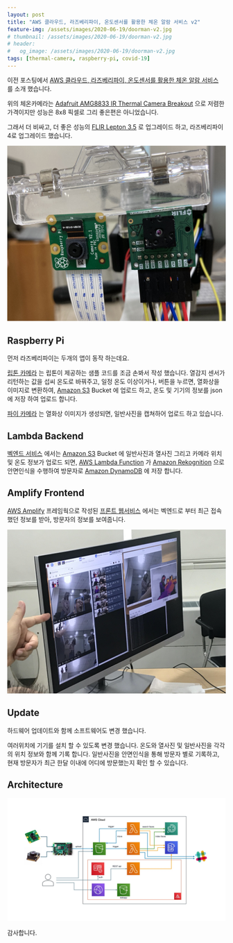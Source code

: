 ```yaml
---
layout: post
title: "AWS 클라우드, 라즈베리파이, 온도센서를 활용한 체온 알람 서비스 v2"
feature-img: /assets/images/2020-06-19/doorman-v2.jpg
# thumbnail: /assets/images/2020-06-19/doorman-v2.jpg
# header:
#   og_image: /assets/images/2020-06-19/doorman-v2.jpg
tags: [thermal-camera, raspberry-pi, covid-19]
---
```


이전 포스팅에서 [AWS 클라우드, 라즈베리파이, 온도센서를 활용한 체온 알람 서비스](https://nalbam.github.io/2020/02/28/body-temperature-alarm-ko.html) 를 소개 했습니다.

위의 체온카메라는 [Adafruit AMG8833 IR Thermal Camera Breakout](https://www.adafruit.com/product/3538) 으로 저렴한 가격이지만 성능은 8x8 픽셀로 그리 좋은편은 아니었습니다.

그래서 더 비싸고, 더 좋은 성능의 [FLIR Lepton 3.5](https://groupgets.com/manufacturers/flir/products/lepton-3-5) 로 업그레이드 하고, 라즈베리파이 4로 업그레이드 했습니다.

![doorman](/assets/images/2020-06-19/doorman-v2.jpg)

## Raspberry Pi

먼저 라즈베리파이는 두개의 앱이 동작 하는데요.

[립톤 카메라](https://github.com/nalbam/LeptonModule) 는 립톤이 제공하는 샘플 코드를 조금 손봐서 작성 했습니다. 열감지 센서가 리턴하는 값을 섭씨 온도로 바꿔주고, 일정 온도 이상이거나, 버튼을 누르면, 열화상을 이미지로 변환하여, [Amazon S3](https://aws.amazon.com/ko/s3/) Bucket 에 업로드 하고, 온도 및 기기의 정보를 json에 저장 하여 업로드 합니다.

[파이 카메라](https://github.com/nalbam/rpi-doorman) 는 열화상 이미지가 생성되면, 일반사진을 캡쳐하어 업로드 하고 있습니다.

## Lambda Backend

[벡엔드 서비스](https://github.com/nalbam/deeplens-doorman-backend) 에서는 [Amazon S3](https://aws.amazon.com/ko/s3/) Bucket 에 일반사진과 열사진 그리고 카메라 위치 및 온도 정보가 업로드 되면, [AWS Lambda Function](https://aws.amazon.com/ko/lambda/) 가 [Amazon Rekognition](https://aws.amazon.com/ko/rekognition/) 으로 안면인식을 수행하여 방문자로 [Amazon DynamoDB](https://aws.amazon.com/ko/dynamodb/) 에 저장 합니다.

## Amplify Frontend

[AWS Amplify](https://aws.amazon.com/ko/amplify/) 프레임웍으로 작성된 [프론트 웹서비스](https://github.com/nalbam/doorman) 에서는 벡엔드로 부터 최근 접속했던 정보를 받아, 방문자의 정보를 보여줍니다.

![frontend](/assets/images/2020-06-19/frontend.jpg)

## Update

하드웨어 업데이트와 함께 소프트웨어도 변경 했습니다.

여러위치에 기기를 설치 할 수 있도록 변경 했습니다. 온도와 열사진 및 일반사진을 각각의 위치 정보와 함께 기록 합니다. 일반사진을 안면인식을 통해 방문자 별로 기록하고, 현재 방문자가 최근 한달 이내에 어디에 방문했는지 확인 할 수 있습니다.

## Architecture

![doorman-arch](/assets/images/2020-06-19/doorman-arch.jpg)

감사합니다.
